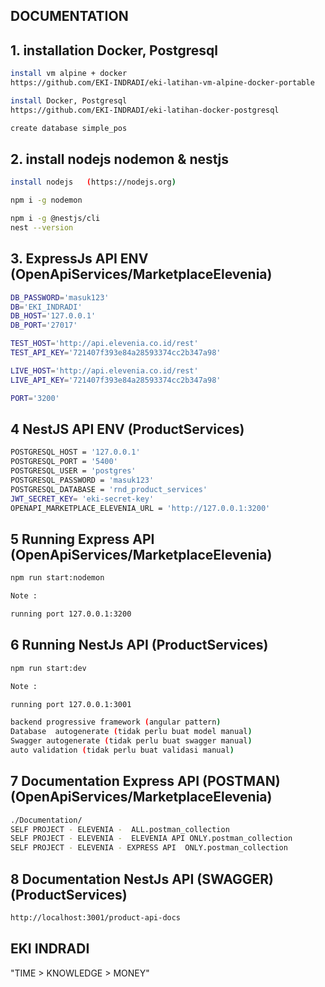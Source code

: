 ##  DOCUMENTATION

## 1. installation Docker, Postgresql
```bash
install vm alpine + docker
https://github.com/EKI-INDRADI/eki-latihan-vm-alpine-docker-portable

install Docker, Postgresql
https://github.com/EKI-INDRADI/eki-latihan-docker-postgresql

create database simple_pos
```

## 2. install nodejs nodemon & nestjs

```bash
install nodejs   (https://nodejs.org)

npm i -g nodemon

npm i -g @nestjs/cli
nest --version
```


## 3. ExpressJs API ENV (OpenApiServices/MarketplaceElevenia)

```bash
DB_PASSWORD='masuk123'
DB='EKI_INDRADI'
DB_HOST='127.0.0.1'
DB_PORT='27017'

TEST_HOST='http://api.elevenia.co.id/rest'
TEST_API_KEY='721407f393e84a28593374cc2b347a98'

LIVE_HOST='http://api.elevenia.co.id/rest'
LIVE_API_KEY='721407f393e84a28593374cc2b347a98'

PORT='3200'
```

## 4 NestJS API ENV (ProductServices)

```bash
POSTGRESQL_HOST = '127.0.0.1'
POSTGRESQL_PORT = '5400'
POSTGRESQL_USER = 'postgres'
POSTGRESQL_PASSWORD = 'masuk123'
POSTGRESQL_DATABASE = 'rnd_product_services'
JWT_SECRET_KEY= 'eki-secret-key'
OPENAPI_MARKETPLACE_ELEVENIA_URL = 'http://127.0.0.1:3200'
```

## 5 Running Express API (OpenApiServices/MarketplaceElevenia)

```bash
npm run start:nodemon

Note : 

running port 127.0.0.1:3200
```

## 6 Running NestJs API (ProductServices)

```bash
npm run start:dev

Note : 

running port 127.0.0.1:3001

backend progressive framework (angular pattern)
Database  autogenerate (tidak perlu buat model manual)
Swagger autogenerate (tidak perlu buat swagger manual)
auto validation (tidak perlu buat validasi manual)
```

## 7 Documentation Express API (POSTMAN) (OpenApiServices/MarketplaceElevenia)

```bash
./Documentation/
SELF PROJECT - ELEVENIA -  ALL.postman_collection
SELF PROJECT - ELEVENIA -  ELEVENIA API ONLY.postman_collection
SELF PROJECT - ELEVENIA - EXPRESS API  ONLY.postman_collection
```

## 8 Documentation NestJs API (SWAGGER) (ProductServices)

```bash
http://localhost:3001/product-api-docs
```

## EKI INDRADI

"TIME > KNOWLEDGE > MONEY"